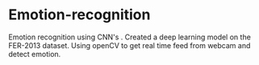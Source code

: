 # Emotion-recognition
Emotion recognition using CNN's .
Created a deep learning model on the FER-2013 dataset.
Using openCV to get real time feed from webcam and detect emotion.
